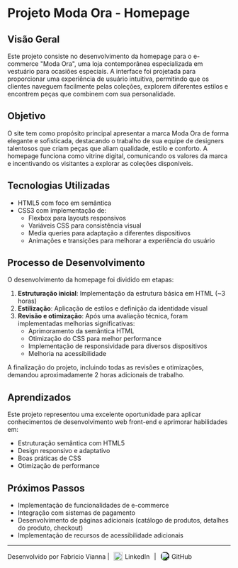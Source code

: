 # Projeto Moda Ora - Homepage

## Visão Geral

Este projeto consiste no desenvolvimento da homepage para o e-commerce "Moda Ora", uma loja contemporânea especializada em vestuário para ocasiões especiais. A interface foi projetada para proporcionar uma experiência de usuário intuitiva, permitindo que os clientes naveguem facilmente pelas coleções, explorem diferentes estilos e encontrem peças que combinem com sua personalidade.

## Objetivo

O site tem como propósito principal apresentar a marca Moda Ora de forma elegante e sofisticada, destacando o trabalho de sua equipe de designers talentosos que criam peças que aliam qualidade, estilo e conforto. A homepage funciona como vitrine digital, comunicando os valores da marca e incentivando os visitantes a explorar as coleções disponíveis.

## Tecnologias Utilizadas

- HTML5 com foco em semântica
- CSS3 com implementação de:
  - Flexbox para layouts responsivos
  - Variáveis CSS para consistência visual
  - Media queries para adaptação a diferentes dispositivos
  - Animações e transições para melhorar a experiência do usuário

## Processo de Desenvolvimento

O desenvolvimento da homepage foi dividido em etapas:

1. **Estruturação inicial**: Implementação da estrutura básica em HTML (~3 horas)
2. **Estilização**: Aplicação de estilos e definição da identidade visual
3. **Revisão e otimização**: Após uma avaliação técnica, foram implementadas melhorias significativas:
   - Aprimoramento da semântica HTML
   - Otimização do CSS para melhor performance
   - Implementação de responsividade para diversos dispositivos
   - Melhoria na acessibilidade

A finalização do projeto, incluindo todas as revisões e otimizações, demandou aproximadamente 2 horas adicionais de trabalho.

## Aprendizados

Este projeto representou uma excelente oportunidade para aplicar conhecimentos de desenvolvimento web front-end e aprimorar habilidades em:

- Estruturação semântica com HTML5
- Design responsivo e adaptativo
- Boas práticas de CSS
- Otimização de performance

## Próximos Passos

- Implementação de funcionalidades de e-commerce
- Integração com sistemas de pagamento
- Desenvolvimento de páginas adicionais (catálogo de produtos, detalhes do produto, checkout)
- Implementação de recursos de acessibilidade adicionais

---

<p style="display: flex; align-items: center; gap: 10px;">
  Desenvolvido por Fabricio Vianna |
  <a href="https://www.linkedin.com/in/fabricio-vianna" target="_blank" style="display: inline-flex; align-items: center; text-decoration: none; color: inherit;">
    <img src="https://cdn.jsdelivr.net/gh/devicons/devicon/icons/linkedin/linkedin-original.svg" alt="LinkedIn" width="20" style="margin-right: 5px;">
    LinkedIn
  </a> |
  <a href="https://github.com/fabricio-vianna" target="_blank" style="display: inline-flex; align-items: center; text-decoration: none; color: inherit;">
    <img src="https://cdn.jsdelivr.net/gh/devicons/devicon/icons/github/github-original-white.svg" alt="GitHub" width="20" style="margin-right: 5px; background-color: #000; border-radius: 50%;">
    GitHub
  </a>
</p>